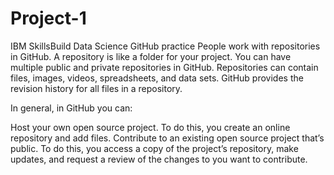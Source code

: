 # Project-1
IBM SkillsBuild Data Science GitHub practice
People work with repositories in GitHub. A repository is like a folder for your project. You can have multiple public and private repositories in GitHub. Repositories can contain files, images, videos, spreadsheets, and data sets. GitHub provides the revision history for all files in a repository.

In general, in GitHub you can:

Host your own open source project. To do this, you create an online repository and add files.
Contribute to an existing open source project that’s public. To do this, you access a copy of the project’s repository, make updates, and request a review of the changes to you want to contribute.
